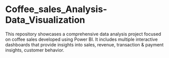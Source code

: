 # Coffee_sales_Analysis-Data_Visualization
This repository showcases a comprehensive data analysis project focused on coffee sales developed using Power BI. It includes multiple interactive dashboards that provide insights into sales, revenue, transaction &amp; payment insights, customer behavior.
